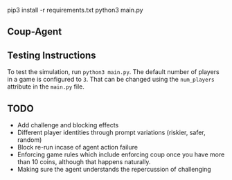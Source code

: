pip3 install -r requirements.txt
python3 main.py


## Coup-Agent

## Testing Instructions
To test the simulation, run ```python3 main.py```. The default number of players in a game is configured to `3`.
That can be changed using the `num_players` attribute in the `main.py` file.

## TODO
- Add challenge and blocking effects
- Different player identities through prompt variations (riskier, safer, random)
- Block re-run incase of agent action failure
- Enforcing game rules which include enforcing coup once you have more than 10 coins, although that happens naturally.
- Making sure the agent understands the repercussion of challenging
